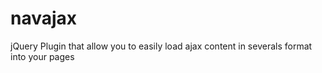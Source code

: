 # navajax
jQuery Plugin that allow you to easily load ajax content in severals format into your pages
